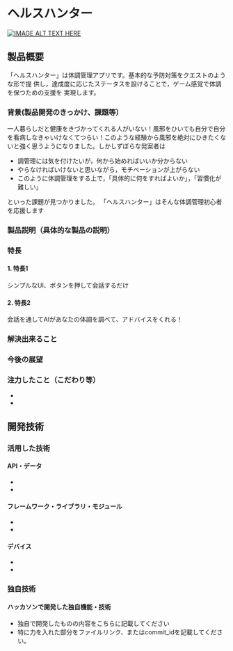 # ヘルスハンター

[![IMAGE ALT TEXT HERE](https://jphacks.com/wp-content/uploads/2024/07/JPHACKS2024_ogp.jpg)](https://www.youtube.com/watch?v=DZXUkEj-CSI)

## 製品概要
「ヘルスハンター」は体調管理アプリです。基本的な予防対策をクエストのような形で提
供し，達成度に応じたステータスを設けることで，ゲーム感覚で体調を保つための支援を
実現します。
### 背景(製品開発のきっかけ、課題等）
一人暮らしだと健康をきづかってくれる人がいない！風邪をひいても自分で自分を看病しなきゃいけなくてつらい！このような経験から風邪を絶対にひきたくないと強く思うようになりました。しかしずぼらな発案者は
* 調管理には気を付けたいが，何から始めればいいか分からない
* やらなければいけないと思いながら，モチベーションが上がらない
* このように体調管理をする上で，「具体的に何をすればよいか」，「習慣化が難しい」

といった課題が見つかりました。
「ヘルスハンター」はそんな体調管理初心者を応援します

### 製品説明（具体的な製品の説明）
### 特長
#### 1. 特長1 
シンプルなUI、ボタンを押して会話するだけ
#### 2. 特長2
会話を通してAIがあなたの体調を調べて、アドバイスをくれる！

### 解決出来ること
### 今後の展望
### 注力したこと（こだわり等）
* 
* 

## 開発技術
### 活用した技術
#### API・データ
* 
* 

#### フレームワーク・ライブラリ・モジュール
* 
* 

#### デバイス
* 
* 

### 独自技術
#### ハッカソンで開発した独自機能・技術
* 独自で開発したものの内容をこちらに記載してください
* 特に力を入れた部分をファイルリンク、またはcommit_idを記載してください。
